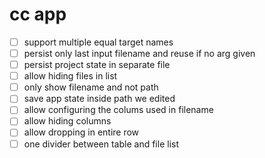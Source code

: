 # cc app

* [ ] support multiple equal target names
* [ ] persist only last input filename and reuse if no arg given
* [ ] persist project state in separate file
* [ ] allow hiding files in list
* [ ] only show filename and not path
* [ ] save app state inside path we edited
* [ ] allow configuring the colums used in filename
* [ ] allow hiding columns
* [ ] allow dropping in entire row
* [ ] one divider between table and file list